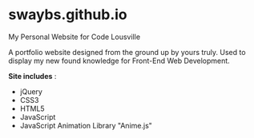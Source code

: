 # swaybs.github.io
My Personal Website for Code Lousville

A portfolio website designed from the ground up by yours truly.  Used to display my new found knowledge for Front-End Web Development. 

**Site includes** : 
  - jQuery
  - CSS3
  - HTML5
  - JavaScript
  - JavaScript Animation Library "Anime.js"
